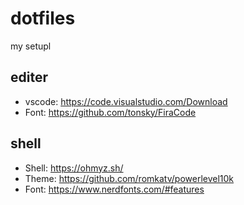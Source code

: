 # dotfiles
my setupl

## editer
- vscode: https://code.visualstudio.com/Download
- Font: https://github.com/tonsky/FiraCode

## shell
- Shell: https://ohmyz.sh/
- Theme: https://github.com/romkatv/powerlevel10k
- Font: https://www.nerdfonts.com/#features
